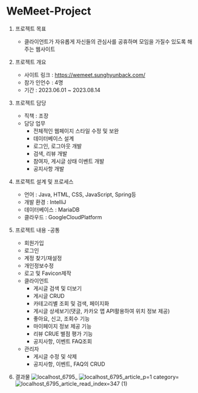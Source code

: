 # WeMeet-Project
1. 프로젝트 목표
   - 클라이언트가 자유롭게 자신들의 관심사를 공휴하며 모임을 가질수 있도록 해주는 웹사이트
  
2. 프로젝트 개요
   - 사이트 링크 : https://wemeet.sunghyunback.com/
   - 참가 인언수 : 4명
   - 기간 : 2023.06.01 ~ 2023.08.14
  
3. 프로젝트 담당
   - 직책 : 조장
   - 담당 업무
     - 전체적인 웹페이지 스타일 수정 및 보완
     - 데이터베이스 설계
     - 로그인, 로그아웃 개발
     - 검색, 리뷰 개발
     - 참여자, 게시글 상태 이벤트 개발
     - 공지사항 개발

4. 프로젝트 설계 및 프로세스
   - 언어 : Java, HTML, CSS, JavaScript, Spring등
   - 개발 환경 : IntelliJ
   - 데이터베이스 : MariaDB
   - 클라우드 : GoogleCloudPlatform

5. 프로젝트 내용
   -공통
      - 회원가입
      - 로그인
      - 계정 찾기/재설정
      - 개인정보수정
      - 로고 및 Favicon제작
   - 클라이언트
      - 게시글 검색 및 더보기
      - 게시글 CRUD
      - 카테고리별 조회 및 검색, 페이지화
      - 게시글 상세보기(댓글, 카카오 맵 API활용하여 위치 정보 제공)
      - 좋아요, 신고, 조회수 기능
      - 마이페이지 정보 제공 기능
      - 리뷰 CRUE 별점 평가 기능
      - 공지사항, 이벤트 FAQ조회
   - 관리자
      - 게시글 수정 및 삭제
      - 공지사항, 이벤트, FAQ의 CRUD
    
6. 결과물
![localhost_6795_](https://github.com/SunghyunBack/Wemeet-Project/assets/128347334/90d6c889-8f1a-4315-800c-291ad7928bb3)
![localhost_6795_article_p=1 category=](https://github.com/SunghyunBack/Wemeet-Project/assets/128347334/8d93a95d-ebdb-440d-b284-5db54dccfd79)
![localhost_6795_article_read_index=347 (1)](https://github.com/SunghyunBack/Wemeet-Project/assets/128347334/8cce66ad-3280-4969-bb3f-15417d30a972)


